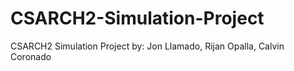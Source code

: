 # CSARCH2-Simulation-Project
CSARCH2 Simulation Project by: Jon Llamado, Rijan Opalla, Calvin Coronado
